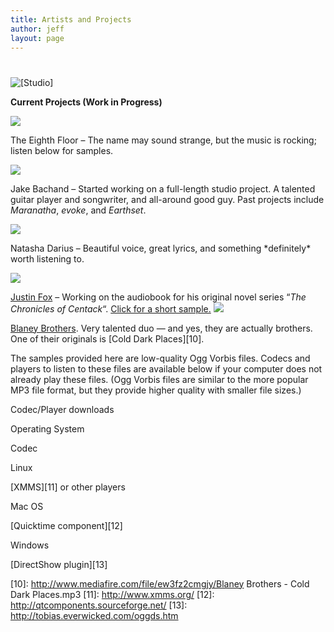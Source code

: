```yaml
---
title: Artists and Projects
author: jeff
layout: page
---
```

# 

![[Studio]][1]

**Current Projects (Work in Progress)**

 [1]: /wp-content/images/mem_logo.png

![][2]

The Eighth Floor – The name may sound strange, but the music is rocking; listen below for samples.

![][3]

Jake Bachand – Started working on a full-length studio project. A talented guitar player and songwriter, and all-around good guy. Past projects include *Maranatha*, *evoke*, and *Earthset*.

![][4]

Natasha Darius – Beautiful voice, great lyrics, and something \*definitely\* worth listening to.

![][5]

[Justin Fox][6] – Working on the audiobook for his original novel series “*The Chronicles of Centack*“. 
[Click for a short sample.][7]   ![][8]

[Blaney Brothers][9]. Very talented duo — and yes, they are actually brothers. 
One of their originals is [Cold Dark Places][10].    


The samples provided here are low-quality Ogg Vorbis files. Codecs and players to listen to these files are available below if your computer does not already play these files. (Ogg Vorbis files are similar to the more popular MP3 file format, but they provide higher quality with smaller file sizes.)

Codec/Player downloads 

Operating System

Codec

Linux

[XMMS][11] or other players

Mac OS

[Quicktime component][12]

Windows

[DirectShow plugin][13]

 [2]: /wp-content/audio/8th.jpg
 [3]: /wp-content/images/jake.thumb.png
 [4]: /wp-content/images/natasha.thumb.png
 [5]: /wp-content/images/centack.thumb.jpg
 [6]: http://justintfox.com/
 [7]: /wp-content/audio/centack.sample.ogg
 [8]: /wp-content/images/blaneybrothers.jpg
 [9]: http://www.myspace.com/blaneybrothers
 [10]: http://www.mediafire.com/file/ew3fz2cmgjy/Blaney Brothers - Cold Dark Places.mp3
 [11]: http://www.xmms.org/
 [12]: http://qtcomponents.sourceforge.net/
 [13]: http://tobias.everwicked.com/oggds.htm